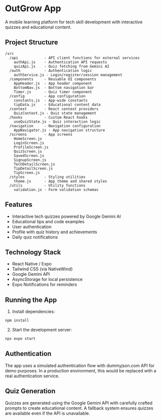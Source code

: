 # OutGrow App

A mobile learning platform for tech skill development with interactive quizzes and educational content.

## Project Structure

```
/src
  /api            - API client functions for external services
    authApi.js    - Authentication API requests
    quizApi.js    - Quiz fetching from Gemini AI
  /auth           - Authentication logic
    authService.js - Login/register/session management
  /components     - Reusable UI components
    AppHeader.js  - App header component
    BottomNav.js  - Bottom navigation bar
    Timer.js      - Quiz timer component
  /config         - App configuration
    constants.js  - App-wide constants
    tipData.js    - Educational content data
  /context        - React context providers
    QuizContext.js - Quiz state management
  /hooks          - Custom React hooks
    useQuizState.js - Quiz interaction logic
  /navigation     - Navigation configuration
    AppNavigator.js - App navigation structure
  /screens        - App screens
    HomeScreen.js
    LoginScreen.js
    ProfileScreen.js
    QuizScreen.js
    SavedScreen.js
    SignupScreen.js
    TechDetailScreen.js
    TipDetailScreen.js
    TipScreen.js
  /styles         - Styling utilities
    theme.js      - App theme and shared styles
  /utils          - Utility functions
    validation.js - Form validation schemas
```

## Features

- Interactive tech quizzes powered by Google Gemini AI
- Educational tips and code examples
- User authentication
- Profile with quiz history and achievements
- Daily quiz notifications

## Technology Stack

- React Native / Expo
- Tailwind CSS (via NativeWind)
- Google Gemini API
- AsyncStorage for local persistence
- Expo Notifications for reminders

## Running the App

1. Install dependencies:
```bash
npm install
```

2. Start the development server:
```bash
npx expo start
```

## Authentication

The app uses a simulated authentication flow with dummyjson.com API for demo purposes. In a production environment, this would be replaced with a real authentication service.

## Quiz Generation

Quizzes are generated using the Google Gemini API with carefully crafted prompts to create educational content. A fallback system ensures quizzes are available even if the API is unavailable.
